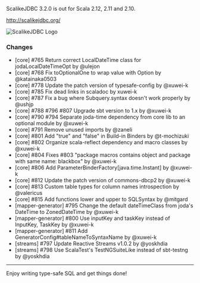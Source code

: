 ScalikeJDBC 3.2.0 is out for Scala 2.12, 2.11 and 2.10.

http://scalikejdbc.org/

![ScalikeJDBC Logo](http://scalikejdbc.org/images/logo.png)

### Changes

- [core] #765 Return correct LocalDateTime class for jodaLocalDateTimeOpt by @ulejon
- [core] #768 Fix toOptionalOne to wrap value with Option by @katainaka0503
- [core] #778 Update the patch version of typesafe-config by @xuwei-k
- [core] #785 Fix dead links in scaladoc by xuwei-k
- [core] #787 Fix a bug where Subquery.syntax doesn't work properly by @ushjp
- [core] #788 #796 #807 Upgrade sbt version to 1.x by @xuwei-k
- [core] #790 #794 Separate joda-time dependency from core lib to an optional module by @xuwei-k
- [core] #791 Remove unused imports by @zaneli
- [core] #801 Add "true" and "false" in Build-in Binders by @t-mochizuki
- [core] #802 Organize scala-reflect dependency and macro classes by @xuwei-k
- [core] #804 Fixes #803 "package macros contains object and package with same name: blackbox" by @xuwei-k
- [core] #806 Add ParameterBinderFactory[java.time.Instant] by @xuwei-k
- [core] #812 Update the patch version of commons-dbcp2 by @xuwei-k
- [core] #813 Custom table types for column names introspection by @valericus
- [core] #815 Add functions lower and upper to SQLSyntax by @mitgard
- [mapper-generator] #795 Change the default dateTimeClass from joda's DateTime to ZonedDateTime by @xuwei-k
- [mapper-generator] #800 Use inputKey and taskKey instead of InputKey, TaskKey by @xuwei-k
- [mapper-generator] #811 Add GeneratorConfig#tableNameToSyntaxName by @xuwei-k
- [streams] #797 Update Reactive Streams v1.0.2 by @yoskhdia
- [streams] #798 Use ScalaTest's TestNGSuiteLike instead of sbt-testng by @yoskhdia

---

Enjoy writing type-safe SQL and get things done!

